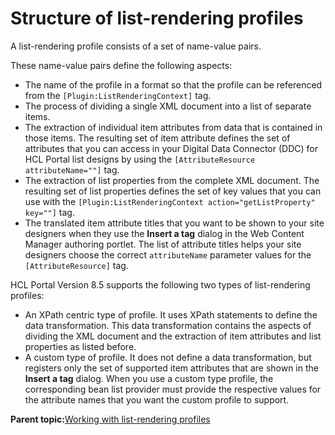 # Structure of list-rendering profiles

A list-rendering profile consists of a set of name-value pairs.

These name-value pairs define the following aspects:

-   The name of the profile in a format so that the profile can be referenced from the `[Plugin:ListRenderingContext]` tag.
-   The process of dividing a single XML document into a list of separate items.
-   The extraction of individual item attributes from data that is contained in those items. The resulting set of item attribute defines the set of attributes that you can access in your Digital Data Connector \(DDC\) for HCL Portal list designs by using the `[AttributeResource attributeName=""]` tag.
-   The extraction of list properties from the complete XML document. The resulting set of list properties defines the set of key values that you can use with the `[Plugin:ListRenderingContext action="getListProperty" key=""]` tag.
-   The translated item attribute titles that you want to be shown to your site designers when they use the **Insert a tag** dialog in the Web Content Manager authoring portlet. The list of attribute titles helps your site designers choose the correct `attributeName` parameter values for the `[AttributeResource]` tag.

HCL Portal Version 8.5 supports the following two types of list-rendering profiles:

-   An XPath centric type of profile. It uses XPath statements to define the data transformation. This data transformation contains the aspects of dividing the XML document and the extraction of item attributes and list properties as listed before.
-   A custom type of profile. It does not define a data transformation, but registers only the set of supported item attributes that are shown in the **Insert a tag** dialog. When you use a custom type profile, the corresponding bean list provider must provide the respective values for the attribute names that you want the custom profile to support.

**Parent topic:**[Working with list-rendering profiles](../social/plrf_work_lr_profiles.md)

